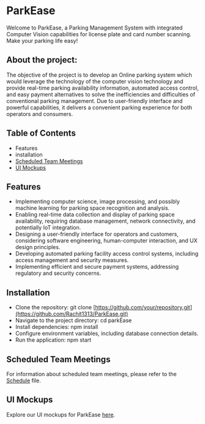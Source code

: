 # ParkEase

Welcome to ParkEase, a Parking Management System with integrated Computer Vision capabilities for license plate and card number scanning. 
Make your parking life easy!

## About the project:
The objective of the project is to develop an Online parking system which would leverage the technology of the computer vision technology and provide real-time parking availability information, automated access control, and easy payment alternatives to solve the inefficiencies and difficulties of conventional parking management. Due to user-friendly interface and powerful capabilities, it delivers a convenient parking experience for both operators and consumers.


## Table of Contents
- Features
- installation
- [Scheduled Team Meetings](ScheduledMeetings.md)
- [UI Mockups](https://www.figma.com/file/B7UZXwc2fCfZRZ6FwDW1en/ParkEase?type=design&node-id=0-1&mode=design&t=MxIkHSHE8DiDj7H7-0)


## Features
- Implementing computer science, image processing, and possibly machine learning for parking space recognition and analysis.
- Enabling real-time data collection and display of parking space availability, requiring database management, network connectivity, and potentially IoT integration.
- Designing a user-friendly interface for operators and customers, considering software engineering, human-computer interaction, and UX design principles.
- Developing automated parking facility access control systems, including access management and security measures.
- Implementing efficient and secure payment systems, addressing regulatory and security concerns.

## Installation
- Clone the repository: git clone [https://github.com/your/repository.git](https://github.com/Rachit1313/ParkEase.git)
- Navigate to the project directory: cd parkEase
- Install dependencies: npm install
- Configure environment variables, including database connection details.
- Run the application: npm start

## Scheduled Team Meetings
For information about scheduled team meetings, please refer to the [Schedule](ScheduledMeetings.md) file.

## UI Mockups
Explore our UI mockups for ParkEase [here](https://www.figma.com/file/B7UZXwc2fCfZRZ6FwDW1en/ParkEase?type=design&node-id=0-1&mode=design&t=MxIkHSHE8DiDj7H7-0).
